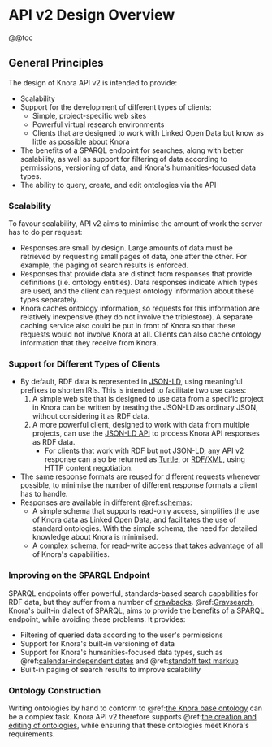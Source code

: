 <!---
Copyright © 2015-2018 the contributors (see Contributors.md).

This file is part of Knora.

Knora is free software: you can redistribute it and/or modify
it under the terms of the GNU Affero General Public License as published
by the Free Software Foundation, either version 3 of the License, or
(at your option) any later version.

Knora is distributed in the hope that it will be useful,
but WITHOUT ANY WARRANTY; without even the implied warranty of
MERCHANTABILITY or FITNESS FOR A PARTICULAR PURPOSE.  See the
GNU Affero General Public License for more details.

You should have received a copy of the GNU Affero General Public
License along with Knora.  If not, see <http://www.gnu.org/licenses/>.
-->

# API v2 Design Overview

@@toc

## General Principles

The design of Knora API v2 is intended to provide:

- Scalability
- Support for the development of different types of clients:
  - Simple, project-specific web sites
  - Powerful virtual research environments
  - Clients that are designed to work with Linked Open Data but know as little
    as possible about Knora
- The benefits of a SPARQL endpoint for searches, along with better scalability,
  as well as support for filtering of data according to permissions, versioning of data,
  and Knora's humanities-focused data types.
- The ability to query, create, and edit ontologies via the API

### Scalability

To favour scalability, API v2 aims to minimise the amount of work the
server has to do per request:

- Responses are small by design. Large amounts of data must be
  retrieved by requesting small pages of data, one after the other.
  For example, the paging of search results is enforced.
- Responses that provide data are distinct from responses that provide
  definitions (i.e. ontology entities). Data responses indicate which
  types are used, and the client can request ontology information about these
  types separately.
- Knora caches ontology information, so requests for this information are
  relatively inexpensive (they do not involve the triplestore). A separate
  caching service also could be put in front of Knora so that these requests
  would not involve Knora at all. Clients can also cache ontology information
  that they receive from Knora.

### Support for Different Types of Clients

- By default, RDF data is represented in [JSON-LD](https://json-ld.org/),
  using meaningful prefixes to shorten IRIs. This is intended to facilitate
  two use cases:
  1. A simple web site that is designed to use data from a specific project
     in Knora can be written by treating the JSON-LD as ordinary JSON, without
     considering it as RDF data.
  2. A more powerful client, designed to work with data from multiple projects,
     can use the [JSON-LD API](https://www.w3.org/TR/json-ld-api/) to process
     Knora API responses as RDF data.
     - For clients that work with RDF but not JSON-LD, any API v2
       response can also be returned as [Turtle](https://www.w3.org/TR/turtle/),
       or [RDF/XML](https://www.w3.org/TR/rdf-syntax-grammar/), using HTTP
       content negotiation.
- The same response formats are reused for different requests whenever
  possible, to minimise the number of different response formats a
  client has to handle.
- Responses are available in different @ref:[schemas](../../../03-apis/api-v2/introduction.md#api-schema):
  - A simple schema that supports read-only access, simplifies the use of Knora
    data as Linked Open Data, and facilitates the use of standard ontologies.
    With the simple schema, the need for detailed knowledge about Knora is
    minimised.
  - A complex schema, for read-write access that takes advantage of all
    of Knora's capabilities.

### Improving on the SPARQL Endpoint

SPARQL endpoints offer powerful, standards-based search capabilities for RDF
data, but they suffer from a number of
[drawbacks](https://daverog.wordpress.com/2013/06/04/the-enduring-myth-of-the-sparql-endpoint/).
@ref:[Gravsearch](../../../03-apis/api-v2/query-language.md), Knora's built-in dialect
of SPARQL, aims to provide the benefits of a SPARQL endpoint, while avoiding these
problems. It provides:

- Filtering of queried data according to the user's permissions
- Support for Knora's built-in versioning of data
- Support for Knora's humanities-focused data types, such as
  @ref:[calendar-independent dates](../../../02-knora-ontologies/knora-base.md#DateValue)
  and @ref:[standoff text markup](../../../02-knora-ontologies/knora-base.md#text-with-standoff-markup)
- Built-in paging of search results to improve scalability

### Ontology Construction

Writing ontologies by hand to conform to
@ref:[the Knora base ontology](../../../02-knora-ontologies/knora-base.md) can
be a complex task. Knora API v2 therefore supports
@ref:[the creation and editing of ontologies](../../../03-apis/api-v2/ontology-information.md#ontology-updates),
while ensuring that these ontologies meet Knora's requirements.
